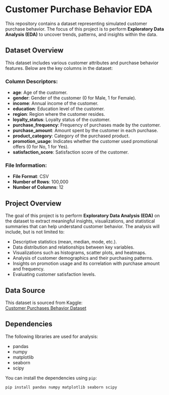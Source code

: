 # Customer Purchase Behavior EDA

This repository contains a dataset representing simulated customer purchase behavior. The focus of this project is to perform **Exploratory Data Analysis (EDA)** to uncover trends, patterns, and insights within the data.

## Dataset Overview

This dataset includes various customer attributes and purchase behavior features. Below are the key columns in the dataset:

### Column Descriptors:
- **age**: Age of the customer.
- **gender**: Gender of the customer (0 for Male, 1 for Female).
- **income**: Annual income of the customer.
- **education**: Education level of the customer.
- **region**: Region where the customer resides.
- **loyalty_status**: Loyalty status of the customer.
- **purchase_frequency**: Frequency of purchases made by the customer.
- **purchase_amount**: Amount spent by the customer in each purchase.
- **product_category**: Category of the purchased product.
- **promotion_usage**: Indicates whether the customer used promotional offers (0 for No, 1 for Yes).
- **satisfaction_score**: Satisfaction score of the customer.

### File Information:
- **File Format**: CSV
- **Number of Rows**: 100,000
- **Number of Columns**: 12

## Project Overview

The goal of this project is to perform **Exploratory Data Analysis (EDA)** on the dataset to extract meaningful insights, visualizations, and statistical summaries that can help understand customer behavior. The analysis will include, but is not limited to:
- Descriptive statistics (mean, median, mode, etc.).
- Data distribution and relationships between key variables.
- Visualizations such as histograms, scatter plots, and heatmaps.
- Analysis of customer demographics and their purchasing patterns.
- Insights on promotion usage and its correlation with purchase amount and frequency.
- Evaluating customer satisfaction levels.

## Data Source

This dataset is sourced from Kaggle:  
[Customer Purchases Behavior Dataset](https://www.kaggle.com/datasets/sanyamgoyal401/customer-purchases-behaviour-dataset)

## Dependencies

The following libraries are used for analysis:
- pandas
- numpy
- matplotlib
- seaborn
- scipy

You can install the dependencies using `pip`:

```bash
pip install pandas numpy matplotlib seaborn scipy
